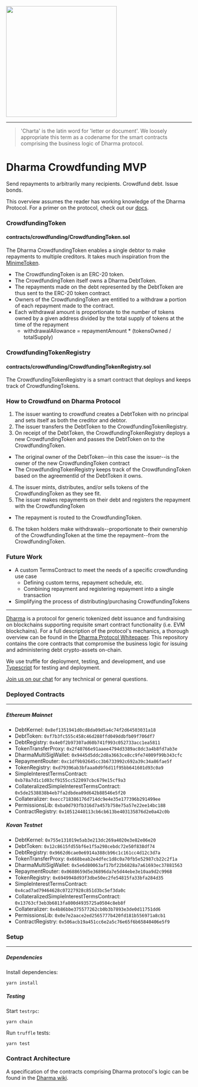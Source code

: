 <img src="https://s3-us-west-2.amazonaws.com/dharma-assets/logo+orange.png"  width=300/>

------------

> 'Charta' is the latin word for 'letter or document'.  We loosely appropriate this term as a codename for the smart contracts comprising the business logic of Dharma protocol.

# Dharma Crowdfunding MVP
Send repayments to arbitrarily many recipients. Crowdfund debt. Issue bonds.

This overview assumes the reader has working knowledge of the Dharma Protocol.  For a primer on the protocol, check out our [docs]().

### CrowdfundingToken
#### contracts/crowdfunding/CrowdfundingToken.sol
The Dharma CrowdfundingToken enables a single debtor to make repayments to multiple creditors. It takes much inspiration from the [MinimeToken](https://github.com/Giveth/minime).

- The CrowdfundingToken is an ERC-20 token.
- The CrowdfundingToken itself owns a Dharma DebtToken.  
- The repayments made on the debt represented by the DebtToken are thus sent to the ERC-20 token contract.  
- Owners of the CrowdfundingToken are entitled to a withdraw a portion of each repayment made to the contract.
- Each withdrawal amount is proportionate to the number of tokens owned by a given address divided by the total supply of tokens at the time of the repayment
  - withdrawalAllowance = repaymentAmount * (tokensOwned / totalSupply)

### CrowdfundingTokenRegistry
#### contracts/crowdfunding/CrowdfundingTokenRegistry.sol
The CrowdfundingTokenRegistry is a smart contract that deploys and keeps track of CrowdfundingTokens.

### How to Crowdfund on Dharma Protocol
1. The issuer wanting to crowdfund creates a DebtToken with no principal and sets itself as both the creditor and debtor.
2. The issuer transfers the DebtToken to the CrowdfundingTokenRegistry.
3. On receipt of the DebtToken, the CrowdfundingTokenRegistry deploys a new CrowdfundingToken and passes the DebtToken on to the CrowdfundingToken.
  - The original owner of the DebtToken--in this case the issuer--is the owner of the new CrowdfundingToken contract
  - The CrowdfundingTokenRegistry keeps track of the CrowdfundingToken based on the agreementId of the DebtToken it owns.
4. The issuer mints, distributes, and/or sells tokens of the CrowdfundingToken as they see fit.
5. The issuer makes repayments on their debt and registers the repayment with the CrowdfundingToken
  - The repayment is routed to the CrowdfundingToken.
6. The token holders make withdrawals--proportionate to their ownership of the CrowdfundingToken at the time the repayment--from the CrowdfundingToken.

### Future Work
- A custom TermsContract to meet the needs of a specific crowdfunding use case
  - Defining custom terms, repayment schedule, etc.
  - Combining repayment and registering repayment into a single transaction
- Simplifying the process of distributing/purchasing CrowdfundingTokens

------------

[Dharma](https://dharma.io) is a protocol for generic tokenized debt issuance and fundraising on blockchains supporting requisite smart contract functionality (i.e. EVM blockchains).  For a full description of the protocol's mechanics, a thorough overview can be found in the [Dharma Protocol Whitepaper](https://whitepaper.dharma.io/).  This repository contains the core contracts that compromise the business logic for issuing and administering debt crypto-assets on-chain.

We use truffle for deployment, testing, and development, and use [Typescript](https://www.typescriptlang.org/) for testing and deployment.

[Join us on our chat](https://chat.dharma.io) for any technical or general questions.

### Deployed Contracts
---------------
##### Ethereum Mainnet
- DebtKernel: `0x8ef1351941d0cd8da09d5a4c74f2d64503031a18`
- DebtToken: `0xf7b3fc555c458c46d288ffd049ddbfb09f706df7`
- DebtRegistry: `0x4e0f2b97307ad60b741f993c052733acc1ea5811`
- TokenTransferProxy: `0x2f40766e91aaee4794d3389ac8dc3a4b8fd7ab3e`
- DharmaMultiSigWallet: `0x9445d5ddc2d8a3663ce8cc9fe74009f99b343cfc`
- RepaymentRouter: `0xc1df9b92645cc3b6733992c692a39c34a86fae5f`
- TokenRegistry: `0xd79396ab3bfaaa0d9f6d11f95bb641601d93c0a9`
- SimpleInterestTermsContract: `0xb78a7d1c1d03cf9155cc522097cbc679e15cf9a3`
- CollateralizedSimpleInterestTermsContract: `0x5de2538838b4eb7fa2dbdea09d642b88546e5f20`
- Collateralizer: `0xecc718386176d714dc9e4e35e177396b291499ee`
- PermissionsLib: `0xba0d793fb316d7a457b758e75a57e22ee14bc188`
- ContractRegistry: `0x10512440113cb6cb613be403135876d2e0a42c0b`

##### Kovan Testnet
- DebtKernel: `0x755e131019e5ab3e213dc269a4020e3e82e06e20`
- DebtToken: `0x12c8615fd55bf6e1f5a298cebdc72e50f838df74`
- DebtRegistry: `0x9662d6cae0e6914a388cb96c1c161cc4d12c3d7a`
- TokenTransferProxy: `0x668beab2e4dfec1d8c0a70fb5e52987cb22c2f1a`
- DharmaMultiSigWallet: `0x5e6d80063af17bf22b6828a7a61693ec37881563`
- RepaymentRouter: `0x0688659d5e36896da7e5d44ebe3e10aa9d2c9968`
- TokenRegistry: `0x6949948d93f3dbe50ec2fe54815fa33bfa284d35`
- SimpleInterestTermsContract: `0x4cad7ad79464628c07227928c851d3bc5ef3da0c`
- CollateralizedSimpleInterestTermsContract: `0x13763cf3eb3b6813fa800d4935725a0504c8eb8f`
- Collateralizer: `0x4b86bbe375577262cb0b3b7893e3de0d11751dd6`
- PermissionsLib: `0x0e7e2aace2ed2565777b420fd181b556971a8cb1`
- ContractRegistry: `0x506acb19a451cc6e2a5c76e65f6b65840406e5f9`

### Setup
---------------
##### Dependencies

Install dependencies:
```
yarn install
```

##### Testing

Start `testrpc`:
```
yarn chain
```
Run `truffle` tests:
```
yarn test
```


### Contract Architecture
A specification of the contracts comprising Dharma protocol's logic
can be found in the [Dharma wiki](https://github.com/dharmaprotocol/charta/wiki).
